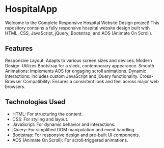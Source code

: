# HospitalApp
Welcome to the Complete Responsive Hospital Website Design project! This repository contains a fully responsive hospital website design built with HTML, CSS, JavaScript, jQuery, Bootstrap, and AOS (Animate On Scroll).

## Features
Responsive Layout: Adapts to various screen sizes and devices.
Modern Design: Utilizes Bootstrap for a sleek, contemporary appearance.
Smooth Animations: Implements AOS for engaging scroll animations.
Dynamic Interactions: Includes custom JavaScript and jQuery functionality.
Cross-Browser Compatibility: Ensures a consistent look and feel across major web browsers.
## Technologies Used
- HTML: For structuring the content.
- CSS: For styling and layout.
- JavaScript: For dynamic behavior and interactions.
- jQuery: For simplified DOM manipulation and event handling.
- Bootstrap: For responsive design and pre-built UI components.
- AOS (Animate On Scroll): For scroll-triggered animations.
 
